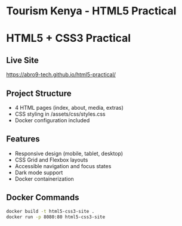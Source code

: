 # Tourism Kenya - HTML5 Practical
# HTML5 + CSS3 Practical

## Live Site
https://abro9-tech.github.io/html5-practical/

## Project Structure
- 4 HTML pages (index, about, media, extras)
- CSS styling in /assets/css/styles.css
- Docker configuration included

## Features
- Responsive design (mobile, tablet, desktop)
- CSS Grid and Flexbox layouts
- Accessible navigation and focus states
- Dark mode support
- Docker containerization

## Docker Commands
```bash
docker build -t html5-css3-site .
docker run -p 8080:80 html5-css3-site



  

